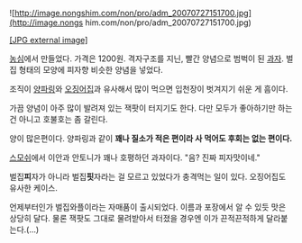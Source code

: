 ![http://image.nongshim.com/non/pro/adm_20070727151700.jpg](http://image.nongs
him.com/non/pro/adm_20070727151700.jpg)

[[JPG external
image]](http://image.nongshim.com/non/pro/adm_20070727151700.jpg)

[농심](%EB%86%8D%EC%8B%AC.md)에서 만들었다. 가격은 1200원. 격자구조를 지닌, 빨간 양념으로 범벅이 된
[과자](%EA%B3%BC%EC%9E%90.md). 벌집 형태의 모양에 피자향 비슷한 양념을 넣었다.

조직이 [양파링](%EC%96%91%ED%8C%8C%EB%A7%81.md)와
[오징어집](%EC%98%A4%EC%A7%95%EC%96%B4%EC%A7%91.md)과 유사해서 많이 먹으면 입천장이 벗겨지기 쉬운 게
흠이다.

가끔 양념이 아주 많이 발려져 있는 잭팟이 터지기도 한다. 다만 모두가 좋아하기만 하는 건 아니고 호불호는 좀 갈린다.

양이 많은편이다. 양파링과 같이 **꽤나 질소가 적은 편이라 사 먹어도 후회는 없는 편이다.**

[스모쉬](%EC%8A%A4%EB%AA%A8%EC%89%AC.md)에서 이안과 안토니가 꽤나 호평하던 과자이다. "음? 진짜
피자맛이네."

벌집**피**자가 아니라 벌집**핏**자라는 걸 모르고 있었다가 충격먹는 일이 있다. 오징어집도 유사한 케이스.

언제부터인가 벌집와플이라는 자매품이 출시되었다. 이름과 포장에서 알 수 있듯 맛은 상당히 달다. 물론 잭팟도 그대로 물려받아서 터졌을 경우엔
이가 끈적끈적하게 달라붙는다.(...)


